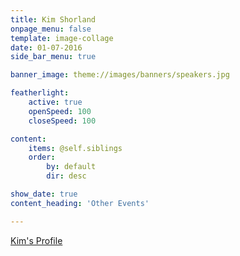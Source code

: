 ```yaml
---
title: Kim Shorland
onpage_menu: false
template: image-collage
date: 01-07-2016
side_bar_menu: true

banner_image: theme://images/banners/speakers.jpg

featherlight:
    active: true
    openSpeed: 100
    closeSpeed: 100

content:
    items: @self.siblings
    order:
        by: default
        dir: desc

show_date: true
content_heading: 'Other Events'

---
```


[Kim's Profile](/speakers/inspirational-women/women/kim-shorland)
